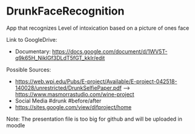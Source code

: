 # DrunkFaceRecognition
App that recognizes Level of intoxication based on a picture of ones face

Link to GoogleDrive:
- Documentary: https://docs.google.com/document/d/1WV5T-q9k65H_NiklGf3DLdT5fGT_kkIr/edit

Possible Sources:
- https://web.wpi.edu/Pubs/E-project/Available/E-project-042518-140028/unrestricted/DrunkSelfiePaper.pdf --> https://www.masmorrastudio.com/wine-project
- Social Media #drunk #before/after
- https://sites.google.com/view/difproject/home

Note: The presentation file is too big for github and will be uploaded in moodle

